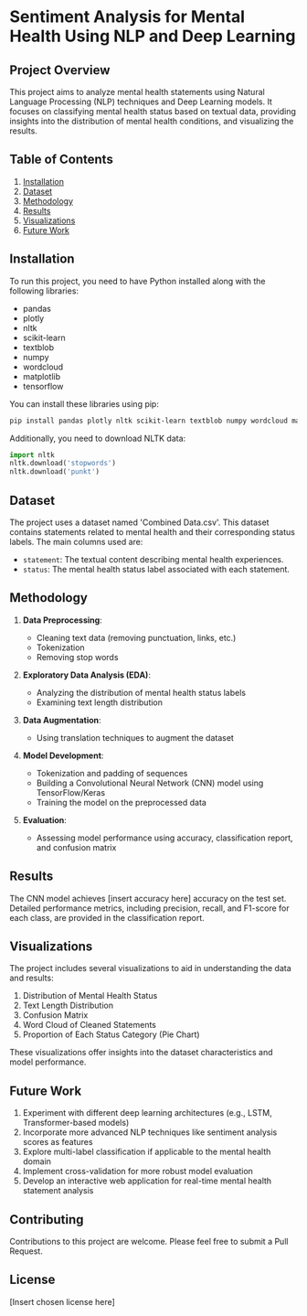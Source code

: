 
# Sentiment Analysis for Mental Health Using NLP and Deep Learning

## Project Overview
This project aims to analyze mental health statements using Natural Language Processing (NLP) techniques and Deep Learning models. It focuses on classifying mental health status based on textual data, providing insights into the distribution of mental health conditions, and visualizing the results.

## Table of Contents
1. [Installation](#installation)
2. [Dataset](#dataset)
3. [Methodology](#methodology)
4. [Results](#results)
5. [Visualizations](#visualizations)
6. [Future Work](#future-work)

## Installation

To run this project, you need to have Python installed along with the following libraries:
- pandas
- plotly
- nltk
- scikit-learn
- textblob
- numpy
- wordcloud
- matplotlib
- tensorflow

You can install these libraries using pip:

```bash
pip install pandas plotly nltk scikit-learn textblob numpy wordcloud matplotlib tensorflow
```

Additionally, you need to download NLTK data:

```python
import nltk
nltk.download('stopwords')
nltk.download('punkt')
```

## Dataset

The project uses a dataset named 'Combined Data.csv'. This dataset contains statements related to mental health and their corresponding status labels. The main columns used are:
- `statement`: The textual content describing mental health experiences.
- `status`: The mental health status label associated with each statement.

## Methodology

1. **Data Preprocessing**:
   - Cleaning text data (removing punctuation, links, etc.)
   - Tokenization
   - Removing stop words

2. **Exploratory Data Analysis (EDA)**:
   - Analyzing the distribution of mental health status labels
   - Examining text length distribution

3. **Data Augmentation**:
   - Using translation techniques to augment the dataset

4. **Model Development**:
   - Tokenization and padding of sequences
   - Building a Convolutional Neural Network (CNN) model using TensorFlow/Keras
   - Training the model on the preprocessed data

5. **Evaluation**:
   - Assessing model performance using accuracy, classification report, and confusion matrix

## Results

The CNN model achieves [insert accuracy here] accuracy on the test set. Detailed performance metrics, including precision, recall, and F1-score for each class, are provided in the classification report.

## Visualizations

The project includes several visualizations to aid in understanding the data and results:

1. Distribution of Mental Health Status
2. Text Length Distribution
3. Confusion Matrix
4. Word Cloud of Cleaned Statements
5. Proportion of Each Status Category (Pie Chart)

These visualizations offer insights into the dataset characteristics and model performance.

## Future Work

1. Experiment with different deep learning architectures (e.g., LSTM, Transformer-based models)
2. Incorporate more advanced NLP techniques like sentiment analysis scores as features
3. Explore multi-label classification if applicable to the mental health domain
4. Implement cross-validation for more robust model evaluation
5. Develop an interactive web application for real-time mental health statement analysis

## Contributing

Contributions to this project are welcome. Please feel free to submit a Pull Request.

## License

[Insert chosen license here]
